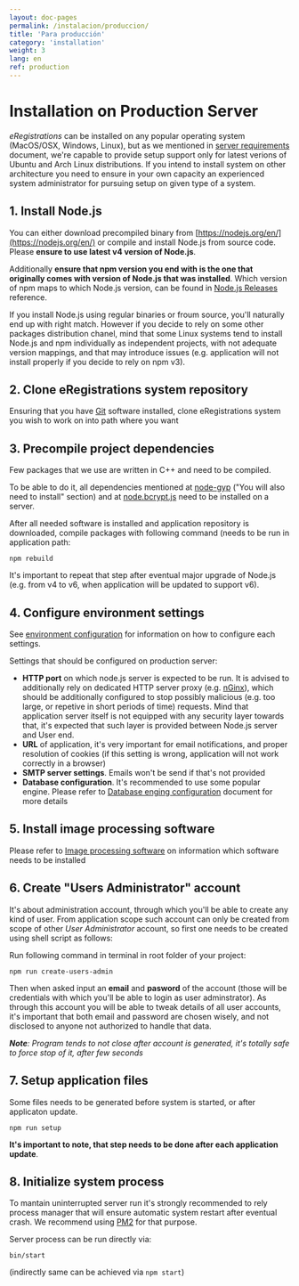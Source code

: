 ```yaml
---
layout: doc-pages
permalink: /instalacion/produccion/
title: 'Para producción'
category: 'installation'
weight: 3
lang: en
ref: production
---
```


# Installation on Production Server

_eRegistrations_ can be installed on any popular operating system (MacOS/OSX, Windows, Linux), but as we mentioned in [server requirements](/installation/server) document, we're capable to provide setup support only for latest verions of Ubuntu and Arch Linux distributions.
If you intend to install system on other architecture you need to ensure in your own capacity an experienced system administrator for pursuing setup on given type of a system.

## 1. Install Node.js

You can either download precompiled binary from [https://nodejs.org/en/](https://nodejs.org/en/) or compile and install Node.js from source code. Please __ensure to use latest v4 version of Node.js__.

Additionally __ensure that npm version you end with is the one that originally comes with version of Node.js that was installed__. Which version of npm maps to which Node.js version, can be found in [Node.js Releases](https://nodejs.org/en/download/releases/) reference.

If you install Node.js using regular binaries or froum source, you'll naturally end up with right match. However if you decide to rely on some other packages distribution chanel, mind that some Linux systems tend to install Node.js and npm individually as independent projects, with not adequate version mappings, and that may introduce issues (e.g. application will not install properly if you decide to rely on npm v3).

## 2. Clone eRegistrations system repository

Ensuring that you have [Git](https://git-scm.com/) software installed, clone eRegistrations system you wish to work on into path where you want

## 3. Precompile project dependencies

Few packages that we use are written in C++ and need to be compiled.

To be able to do it, all dependencies mentioned at [node-gyp](https://github.com/TooTallNate/node-gyp#installation) ("You will also need to install" section) and at [node.bcrypt.js](https://github.com/kelektiv/node.bcrypt.js#dependencies) need to be installed on a server.

After all needed software is installed and application repository is downloaded, compile packages with following command (needs to be run in application path:

```
npm rebuild
```

It's important to repeat that step after eventual major upgrade of Node.js (e.g. from v4 to v6, when application will be updated to support v6).

## 4. Configure environment settings

See [environment configuration](/installation/environment-configuration) for information on how to configure each settings.

Settings that should be configured on production server:

- __HTTP port__ on which node.js server is expected to be run. It is advised to additionally rely on dedicated HTTP server proxy (e.g. [nGinx](installation/nginx)), which should be additionally configured to stop possibly malicious (e.g. too large, or repetive in short periods of time) requests. Mind that application server itself is not equipped with any security layer towards that, it's expected that such layer is provided between Node.js server and User end.
- __URL__ of application, it's very important for email notifications, and proper resolution of cookies (if this setting is wrong, application will not work correctly in a browser)
- __SMTP server settings__. Emails won't be send if that's not provided
- __Database configuration__. It's recommended to use some popular engine. Please refer to [Database enging configuration](/installation/database-engine) document for more details

## 5. Install image processing software

Please refer to [Image processing software](/installation/enviroment) on information which software needs to be installed


## 6. Create "Users Administrator" account

It's about administration account, through which you'll be able to create any kind of user. From application scope such account can only be created from scope of other _User Administrator_ account, so first one needs to be created using shell script as follows:

Run following command in terminal in root folder of your project:

```
npm run create-users-admin
```

Then when asked input an __email__ and __pasword__ of the account (those will be credentials with which you'll be able to login as user adminstrator). As through this account you will be able to tweak details of all user accounts, it's important that both email and password are chosen wisely, and not disclosed to anyone not authorized to handle that data.

_**Note**: Program tends to not close after account is generated, it's totally safe to force stop of it, after few seconds_

## 7. Setup application files

Some files needs to be generated before system is started, or after applicaton update.

```
npm run setup
```

__It's important to note, that step needs to be done after each application update__.

## 8. Initialize system process

To mantain uninterrupted server run it's strongly recommended to rely process manager that will ensure automatic system restart after eventual crash. We recommend using [PM2](http://pm2.keymetrics.io/) for that purpose.

Server process can be run directly via:

```
bin/start
```

(indirectly same can be achieved via `npm start`)
